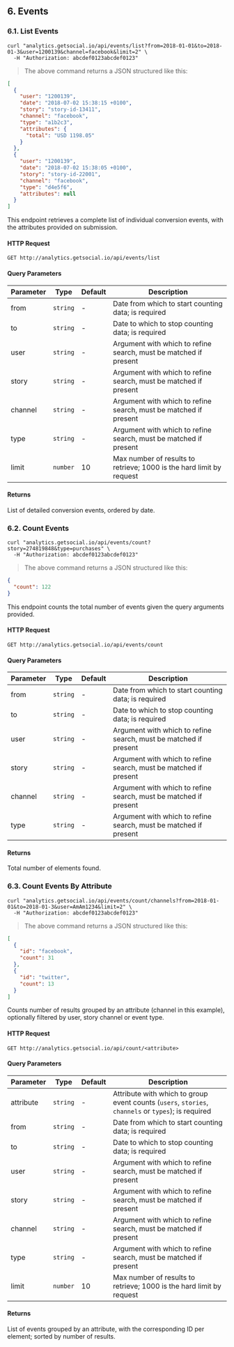## 6. Events

### 6.1. List Events

```shell
curl "analytics.getsocial.io/api/events/list?from=2018-01-01&to=2018-01-3&user=1200139&channel=facebook&limit=2" \
  -H "Authorization: abcdef0123abcdef0123"
```

> The above command returns a JSON structured like this:

```json
[
  {
    "user": "1200139",
    "date": "2018-07-02 15:38:15 +0100",
    "story": "story-id-13411",
    "channel": "facebook",
    "type": "a1b2c3",
    "attributes": {
      "total": "USD 1198.05"
    }
  },
  {
    "user": "1200139",
    "date": "2018-07-02 15:38:05 +0100",
    "story": "story-id-22001",
    "channel": "facebook",
    "type": "d4e5f6",
    "attributes": null
  }
]
```

This endpoint retrieves a complete list of individual conversion events, with the attributes provided
on submission.

#### HTTP Request

`GET http://analytics.getsocial.io/api/events/list`

#### Query Parameters

Parameter | Type     | Default | Description
--------- | -------- | ------- | --------
from      | `string` | -       | Date from which to start counting data; is required
to        | `string` | -       | Date to which to stop counting data; is required
user      | `string` | -       | Argument with which to refine search, must be matched if present
story     | `string` | -       | Argument with which to refine search, must be matched if present
channel   | `string` | -       | Argument with which to refine search, must be matched if present
type      | `string` | -       | Argument with which to refine search, must be matched if present
limit     | `number` | 10      | Max number of results to retrieve; 1000 is the hard limit by request

#### Returns

List of detailed conversion events, ordered by date.


### 6.2. Count Events

```shell
curl "analytics.getsocial.io/api/events/count?story=274819848&type=purchases" \
  -H "Authorization: abcdef0123abcdef0123"
```

> The above command returns a JSON structured like this:

```json
{
  "count": 122
}
```

This endpoint counts the total number of events given the query arguments provided.

#### HTTP Request

`GET http://analytics.getsocial.io/api/events/count`

#### Query Parameters

Parameter | Type     | Default | Description
--------- | -------- | ------- | --------
from      | `string` | -       | Date from which to start counting data; is required
to        | `string` | -       | Date to which to stop counting data; is required
user      | `string` | -       | Argument with which to refine search, must be matched if present
story     | `string` | -       | Argument with which to refine search, must be matched if present
channel   | `string` | -       | Argument with which to refine search, must be matched if present
type      | `string` | -       | Argument with which to refine search, must be matched if present


#### Returns

Total number of elements found.


### 6.3. Count Events By Attribute


```shell
curl "analytics.getsocial.io/api/events/count/channels?from=2018-01-01&to=2018-01-3&user=AmAm1234&limit=2" \
  -H "Authorization: abcdef0123abcdef0123"
```

> The above command returns a JSON structured like this:

```json
[
  {
    "id": "facebook",
    "count": 31
  },
  {
    "id": "twitter",
    "count": 13
  }
]
```

Counts number of results grouped by an attribute (channel in this example), optionally filtered by user, story channel or event type.

#### HTTP Request

`GET http://analytics.getsocial.io/api/count/<attribute>`

#### Query Parameters

Parameter | Type     | Default | Description
--------- | -------- | ------- | --------
attribute | `string` | -       | Attribute with which to group event counts (`users`, `stories`, `channels` or `types`); is required
from      | `string` | -       | Date from which to start counting data; is required
to        | `string` | -       | Date to which to stop counting data; is required
user      | `string` | -       | Argument with which to refine search, must be matched if present
story     | `string` | -       | Argument with which to refine search, must be matched if present
channel   | `string` | -       | Argument with which to refine search, must be matched if present
type      | `string` | -       | Argument with which to refine search, must be matched if present
limit     | `number` | 10      | Max number of results to retrieve; 1000 is the hard limit by request


#### Returns

List of events grouped by an attribute, with the corresponding ID per element; sorted by number of results.
